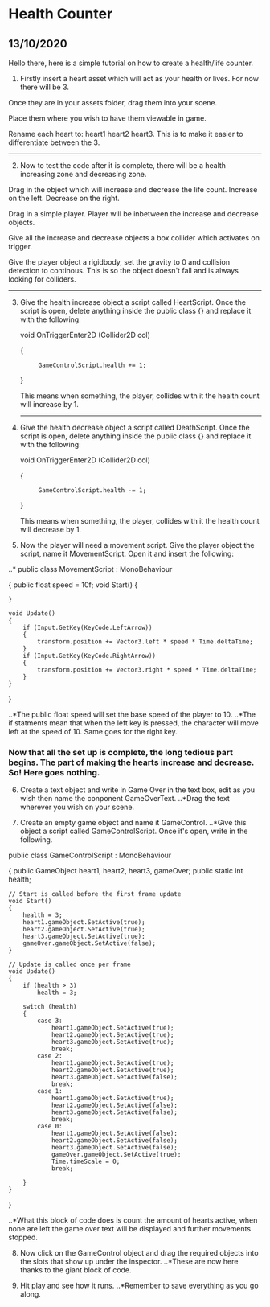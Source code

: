 # Health Counter

## 13/10/2020

Hello there, here is a simple tutorial on how to create a health/life counter.

1. Firstly insert a heart asset which will act as your health or lives. For now there will be 3.

Once they are in your assets folder, drag them into your scene.

Place them where you wish to have them viewable in game.

Rename each heart to: heart1 heart2 heart3. This is to make it easier to differentiate between the 3.

---

2. Now to test the code after it is complete, there will be a health increasing zone and decreasing zone.

Drag in the object which will increase and decrease the life count. Increase on the left. Decrease on the right.

Drag in a simple player. Player will be inbetween the increase and decrease objects.

Give all the increase and decrease objects a box collider which activates on trigger.

Give the player object a rigidbody, set the gravity to 0 and collision detection to continous. This is so the object doesn't fall and is always looking for colliders.

---

3. Give the health increase object a script called HeartScript. Once the script is open, delete anything inside the public class {} and replace it with the following:
     
     void OnTriggerEnter2D (Collider2D col)
     
    {
    
            GameControlScript.health += 1;
            
    }
    
    
    This means when something, the player, collides with it the health count will increase by 1.
    
    ---
    
4. Give the health decrease object a script called DeathScript. Once the script is open, delete anything inside the public class {} and replace it with the following:
     
     void OnTriggerEnter2D (Collider2D col)
     
    {
    
            GameControlScript.health -= 1;
            
    }    
    
    
    This means when something, the player, collides with it the health count will decrease by 1.
    
5. Now the player will need a movement script. Give the player object the script, name it MovementScript. Open it and insert the following:

..* public class MovementScript : MonoBehaviour

{
    public float speed = 10f;
    void Start()
    {
        
    }

    void Update()
    {
        if (Input.GetKey(KeyCode.LeftArrow))
        {
            transform.position += Vector3.left * speed * Time.deltaTime;
        }
        if (Input.GetKey(KeyCode.RightArrow))
        {
            transform.position += Vector3.right * speed * Time.deltaTime;
        }
    }
}

..*The public float speed will set the base speed of the player to 10.
..*The if statments mean that when the left key is pressed, the character will move left at the speed of 10. Same goes for the right key.

### Now that all the set up is complete, the long tedious part begins. The part of making the hearts increase and decrease. So! Here goes nothing.

6. Create a text object and write in Game Over in the text box, edit as you wish then name the conponent GameOverText.
..*Drag the text wherever you wish on your scene.

7. Create an empty game object and name it GameControl.
..*Give this object a script called GameControlScript. Once it's open, write in the following.

public class GameControlScript : MonoBehaviour

{
    public GameObject heart1, heart2, heart3, gameOver;
    public static int health;

    // Start is called before the first frame update
    void Start()
    {
        health = 3;
        heart1.gameObject.SetActive(true);
        heart2.gameObject.SetActive(true);
        heart3.gameObject.SetActive(true);
        gameOver.gameObject.SetActive(false);
    }

    // Update is called once per frame
    void Update()
    {
        if (health > 3)
            health = 3;

        switch (health)
        {
            case 3:
                heart1.gameObject.SetActive(true);
                heart2.gameObject.SetActive(true);
                heart3.gameObject.SetActive(true);
                break;
            case 2:
                heart1.gameObject.SetActive(true);
                heart2.gameObject.SetActive(true);
                heart3.gameObject.SetActive(false);
                break;
            case 1:
                heart1.gameObject.SetActive(true);
                heart2.gameObject.SetActive(false);
                heart3.gameObject.SetActive(false);
                break;
            case 0:
                heart1.gameObject.SetActive(false);
                heart2.gameObject.SetActive(false);
                heart3.gameObject.SetActive(false);
                gameOver.gameObject.SetActive(true);
                Time.timeScale = 0;
                break;
                
        }
    }
}

..*What this block of code does is count the amount of hearts active, when none are left the game over text will be displayed and further movements stopped.

8. Now click on the GameControl object and drag the required objects into the slots that show up under the inspector.
..*These are now here thanks to the giant block of code.

9. Hit play and see how it runs.
..*Remember to save everything as you go along.










